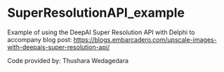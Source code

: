 # SuperResolutionAPI_example

Example of using the DeepAI Super Resolution API with Delphi to accompany blog post: https://blogs.embarcadero.com/upscale-images-with-deepais-super-resolution-api/


Code provided by: Thushara Wedagedara
